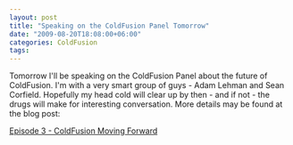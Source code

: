 ```yaml
---
layout: post
title: "Speaking on the ColdFusion Panel Tomorrow"
date: "2009-08-20T18:08:00+06:00"
categories: ColdFusion 
tags: 
---
```


Tomorrow I'll be speaking on the ColdFusion Panel about the future of ColdFusion. I'm with a very smart group of guys - Adam Lehman and Sean Corfield. Hopefully my head cold will clear up by then - and if not - the drugs will make for interesting conversation. More details may be found at the blog post:

<a href="http://cfpanel.com/index.cfm/2009/8/19/Episode-3--ColdFusion-Moving-Forward">Episode 3 - ColdFusion Moving Forward</a>